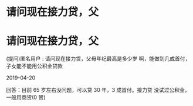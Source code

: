 # 请问现在接力贷，父

# 请问现在接力贷，父

(提问)匿名用户 : 请问现在接力贷，父母年纪最高是多少岁 啊，能做到几成首付，子女能不能用公积金贷款

2019-04-20

回答：目前 65 岁左右没问题，可以贷 30 年，3 成首付。接力贷 没试过公积金，一般用商贷(0 赞)
